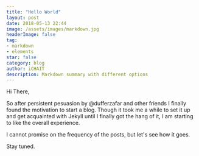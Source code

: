 ```yaml
---
title: "Hello World"
layout: post
date: 2018-05-13 22:44
image: /assets/images/markdown.jpg
headerImage: false
tag:
- markdown
- elements
star: false
category: blog
author: iCHAIT
description: Markdown summary with different options
---
```



Hi There,

So after persistent pesuasion by @dufferzafar and other friends I finally found the motivation to start a blog.
Though it took me a while to set it up and get acquainted with Jekyll until I finally got the hang of it, I am starting to like the overall experience.

I cannot promise on the frequency of the posts, but let's see how it goes.

Stay tuned.
